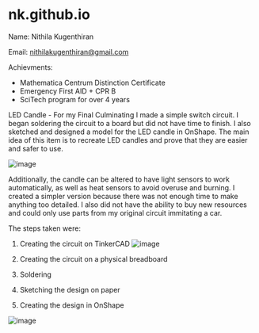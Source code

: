 # nk.github.io
Name: Nithila Kugenthiran

Email: nithilakugenthiran@gmail.com

Achievments:
- Mathematica Centrum Distinction Certificate
- Emergency First AID + CPR B
- SciTech program for over 4 years

LED Candle - For my Final Culminating I made a simple switch circuit. I began soldering the circuit to a board but did not have time to finish. I also sketched and designed a model for the LED candle in OnShape. The main idea of this item is to recreate LED candles and prove that they are easier and safer to use.

![image](https://github.com/user-attachments/assets/f736e1f4-c037-411f-9788-313a59c1d8e3)

Additionally, the candle can be altered to have light sensors to work automatically, as well as heat sensors to avoid overuse and burning. I created a simpler version because there was not enough time to make anything too detailed. I also did not have the ability to buy new resources and could only use parts from my original circuit immitating a car.

The steps taken were:

1. Creating the circuit on TinkerCAD
![image](https://github.com/user-attachments/assets/d609b230-0e37-460f-975a-38dea8d88b2e)

2. Creating the circuit on a physical breadboard

3. Soldering

4. Sketching the design on paper

5. Creating the design in OnShape

![image](https://github.com/user-attachments/assets/f6c56179-6cf0-45fa-9bb5-1e61a3d1db33)

